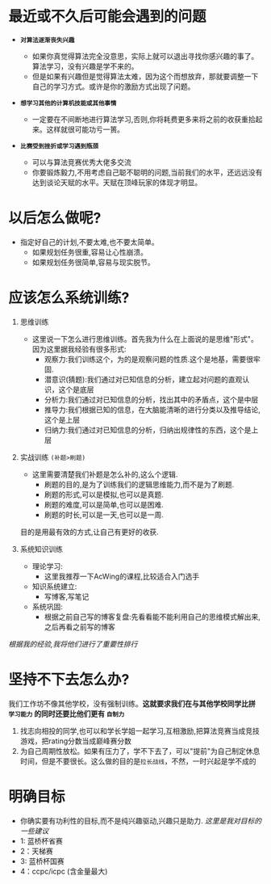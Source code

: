
# 最近或不久后可能会遇到的问题
- **`对算法逐渐丧失兴趣`**
    - 如果你真觉得算法完全没意思，实际上就可以退出寻找你感兴趣的事了。算法学习，没有兴趣是学不来的。
    - 但是如果有兴趣但是觉得算法太难，因为这个而想放弃，那就要调整一下自己的学习方式。或许是你的激励方式出现了问题。

- **`想学习其他的计算机技能或其他事情`**
    - 一定要在不间断地进行算法学习,否则,你将耗费更多来将之前的收获重拾起来。这样就很可能功亏一篑。
- **`比赛受到挫折或学习遇到瓶颈`**
    - 可以与算法竞赛优秀大佬多交流
    - 你要锻炼毅力,不用考虑自己聪不聪明的问题,当前我们的水平，还远远没有达到谈论天赋的水平。天赋在顶峰玩家的体现才明显。

# 以后怎么做呢?
- 指定好自己的计划,不要太难,也不要太简单。
  - 如果规划任务很重,容易让心性崩溃。
  - 如果规划任务很简单,容易与现实脱节。


# 应该怎么系统训练?
1. 思维训练
    - 这里说一下怎么进行思维训练。首先我为什么在上面说的是思维"形式"。因为这里据我经验有很多形式:
      - 观察力:我们训练这个，为的是观察问题的性质.这个是地基，需要很牢固.
      - 潜意识(猜题):我们通过对已知信息的分析，建立起对问题的直观认识，这个是底层
      - 分析力:我们通过对已知信息的分析，找出其中的矛盾点，这个是中层
      - 推导力:我们根据已知的信息，在大脑能清晰的进行分类以及推导结论,这个是上层 
      - 归纳力:我们通过对已知信息的分析，归纳出规律性的东西，这个是上层
  
2. 实战训练 `(补题>刷题)`
    - 这里需要清楚我们补题是怎么补的,这么个逻辑.
      - 刷题的目的,是为了训练我们的逻辑思维能力,而不是为了刷题.
      - 刷题的形式,可以是模拟,也可以是真题.
      - 刷题的难度,可以是简单,也可以是困难.
      - 刷题的时长,可以是一天,也可以是一周.
    
    目的是用最有效的方式,让自己有更好的收获.
3. 系统知识训练
    - 理论学习:
      - 这里我推荐一下AcWing的课程,比较适合入门选手
    - 知识系统建立:
      - 写博客,写笔记
    - 系统巩固:
      - 根据之前自己写的博客复盘:先看看能不能利用自己的思维模式解出来,之后再看之前写的博客
  
*根据我的经验,我将他们进行了重要性排行*


# 坚持不下去怎么办?
    
我们工作坊不像其他学校，没有强制训练。**这就要求我们在与其他学校同学比拼 `学习能力` 的同时还要比他们更有 `自制力`**
1. 找志向相投的同学,也可以和学长学姐一起学习,互相激励,把算法竞赛当成竞技游戏，把rating分数当成巅峰赛分数
2. 为自己周期性放松。如果有压力了，学不下去了，可以"提前"为自己制定休息时间，但是不要很长。这么做的目的是`拉长战线`，不然，一时兴起是学不成的

# 明确目标
- 你确实要有功利性的目标,而不是纯兴趣驱动,兴趣只是助力.
*这里是我对目标的一些建议*
- 1: 蓝桥杯省赛
- 2：天梯赛 
- 3: 蓝桥杯国赛
- 4：ccpc/icpc (含金量最大)